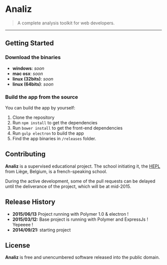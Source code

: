 # Analiz

> A complete analysis toolkit for web developers.

* * *

## Getting Started

### Download the binaries

* **windows**: _soon_
* **mac osx**: _soon_
* **linux (32bits)**: _soon_
* **linux (64bits)**: _soon_

### Build the app from the source

You can build the app by yourself:

1. Clone the repository
2. Run `npm install` to get the dependencies
3. Run `bower install` to get the front-end dependencies
4. Run `gulp electron` to build the app
5. Find the app binaries in `/releases` folder.

## Contributing

**Analiz** is a supervised educational project. The school initiating it, the [HEPL](http://www.provincedeliege.be/hauteecole) from Liège, Belgium, is a french-speaking school.

During the active development, some of the pull requests can be delayed until the deliverance of the project, which will be at mid-2015.

## Release History
* **2015/06/13** Project running with Polymer 1.0 & electron !
* **2015/03/12:** Base project is running with Polymer and ExpressJs ! Yepeeee !
* **2014/09/21:** starting project

## License

**Analiz** is free and unencumbered software released into the public domain.
